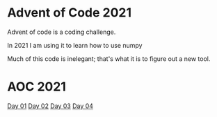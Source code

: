 # Advent of Code 2021

Advent of code is a coding challenge.

In 2021 I am using it to learn how to use numpy

Much of this code is inelegant; that's what it is to figure out a new tool.


# AOC 2021

[Day 01](AOC2021/01-solution.py)
[Day 02](AOC2021/02-solution.py)
[Day 03](AOC2021/03-solution.py)
[Day 04](AOC2021/03-solution.py)

